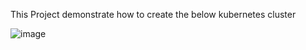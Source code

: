 This Project demonstrate how to create the below kubernetes cluster

![image](https://user-images.githubusercontent.com/22680367/194778882-0ad67817-b0f4-47ac-819e-7cfef8b9ae3b.png)
